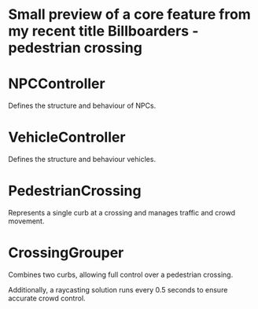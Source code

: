 # Small preview of a core feature from my recent title Billboarders - pedestrian crossing

# NPCController
Defines the structure and behaviour of NPCs.

# VehicleController
Defines the structure and behaviour vehicles.

# PedestrianCrossing
Represents a single curb at a crossing and manages traffic and crowd movement.

# CrossingGrouper
Combines two curbs, allowing full control over a pedestrian crossing.

Additionally, a raycasting solution runs every 0.5 seconds to ensure accurate crowd control.
